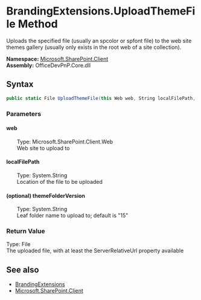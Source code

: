 # BrandingExtensions.UploadThemeFile Method  
 Uploads the specified file (usually an spcolor or spfont file) to the web site themes gallery (usually only exists in the root web of a site collection).   

**Namespace:** [Microsoft.SharePoint.Client](Microsoft.SharePoint.Client.md)  
**Assembly:** OfficeDevPnP.Core.dll  
## Syntax
```C#
public static File UploadThemeFile(this Web web, String localFilePath, String themeFolderVersion = "15")
```
### Parameters
#### web  
&emsp;&emsp;Type: Microsoft.SharePoint.Client.Web  
&emsp;&emsp;Web site to upload to  

  

#### localFilePath  
&emsp;&emsp;Type: System.String  
&emsp;&emsp;Location of the file to be uploaded  

  

#### (optional) themeFolderVersion  
&emsp;&emsp;Type: System.String  
&emsp;&emsp;Leaf folder name to upload to; default is "15"  

  

### Return Value
Type: File  
The uploaded file, with at least the ServerRelativeUrl property available  


## See also
- [BrandingExtensions](Microsoft.SharePoint.Client.BrandingExtensions.md) 
- [Microsoft.SharePoint.Client](Microsoft.SharePoint.Client.md) 
